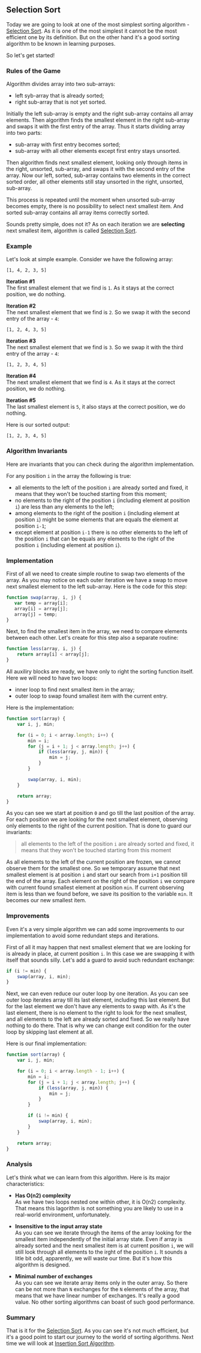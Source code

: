 ## Selection Sort
Today we are going to look at one of the most simplest sorting algorithm - [Selection Sort][]. As it is one of the most simplest it cannot be the most efficient one by its definition. But on the other hand it's a good sorting algorithm to be known in learning purposes.

So let's get started!

### Rules of the Game
Algorithm divides array into two sub-arrays: 

* left syb-array that is already sorted;
* right sub-array that is not yet sorted. 

Initially the left sub-array is empty and the right sub-array contains all array elements. Then algorithm finds the smallest element in the right sub-array and swaps it with the first entry of the array. Thus it starts dividing array into two parts: 

* sub-array with first entry becomes sorted;
* sub-array with all other elements except first entry stays unsorted.

Then algorithm finds next smallest element, looking only through items in the right, unsorted, sub-array, and swaps it with the second entry of the array. Now our left, sorted, sub-array contains two elements in the correct sorted order, all other elements still stay unsorted in the right, unsorted, sub-array. 

This process is repeated until the moment when unsorted sub-array becomes empty, there is no possibility to select next smallest item. And sorted sub-array contains all array items correctly sorted.

Sounds pretty simple, does not it? As on each iteration we are **selecting** next smallest item, algorithm is called [Selection Sort][].

### Example
Let's look at simple example. Consider we have the following array:
```
[1, 4, 2, 3, 5]
```
**Iteration #1**  
The first smallest element that we find is `1`. As it stays at the correct position, we do nothing. 

**Iteration #2**  
The next smallest element that we find is `2`. So we swap it with the second entry of the array - `4`:
```
[1, 2, 4, 3, 5]
```
**Iteration #3**  
The next smallest element that we find is `3`. So we swap it with the third entry of the array - `4`:
```
[1, 2, 3, 4, 5]
```
**Iteration #4**  
The next smallest element that we find is `4`. As it stays at the correct position, we do nothing.

**Iteration #5**  
The last smallest element is `5`, it also stays at the correct position, we do nothing. 

Here is our sorted output:
```
[1, 2, 3, 4, 5]
```

### Algorithm Invariants
Here are invariants that you can check during the algorithm implementation.

For any position `i` in the array the following is true:

* all elements to the left of the position `i` are already sorted and fixed, it means that they won't be touched starting from this moment;
* no elements to the right of the position `i` (including element at position `i`) are less than any elements to the left;
* among elements to the right of the position `i` (including element at position `i`) might be some elements that are equals the element at position `i-1`;
* except element at position `i-1` there is no other elements to the left of the position `i` that can be equals any elements to the right of the position `i` (including element at position `i`).

### Implementation
First of all we need to create simple routine to swap two elements of the array. As you may notice on each outer iteration we have a swap to move next smallest element to the left sub-array. Here is the code for this step:
 ```javascript
 function swap(array, i, j) {
    var temp = array[i];
    array[i] = array[j];
    array[j] = temp;
}
 ```

Next, to find the smallest item in the array, we need to compare elements between each other. Let's create for this step also a separate routine:
```javascript
function less(array, i, j) {
    return array[i] < array[j];
}
```

All auxiliry blocks are ready, we have only to right the sorting function itself. Here we will need to have two loops:

* inner loop to find next smallest item in the array;
* outer loop to swap found smallest item with the current entry.

Here is the implementation:
```javascript
function sort(array) {
    var i, j, min;

    for (i = 0; i < array.length; i++) {
        min = i;
        for (j = i + 1; j < array.length; j++) {
            if (less(array, j, min)) {
                min = j;
            }
        }

        swap(array, i, min);
    }

    return array;
}
```

As you can see we start at position `0` and go till the last position of the array. For each position we are looking for the next smallest element, observing only elements to the right of the current position. That is done to guard our invariants:
> all elements to the left of the position `i` are already sorted and fixed, it means that they won't be touched starting from this moment

As all elements to the left of the current position are frozen, we cannot observe them for the smallest one. So we temporary assume that next smallest element is at position `i` and start our search from `i+1` position till the end of the array. Each element on the right of the position `i` we compare with current found smallest element at position `min`. If current observing item is less than we found before, we save its position to the variable `min`. It becomes our new smallest item.  

### Improvements
Even it's a very simple algorithm we can add some improvements to our implementation to avoid some redundant steps and iterations.

First of all it may happen that next smallest element that we are looking for is already in place, at current position `i`. In this case we are swapping it with itself that sounds silly. Let's add a guard to avoid such redundant exchange:
```javascript
if (i != min) {
    swap(array, i, min);
}
 ```
 
Next, we can even reduce our outer loop by one iteration. As you can see outer loop iterates array till its last element, including this last element. But for the last element we don't have any elements to swap with. As it's the last element, there is no element to the right to look for the next smallest, and all elements to the left are already sorted and fixed. So we really have nothing to do there. That is why we can change exit condition for the outer loop by skipping last element at all.

Here is our final implementation:
```javascript
function sort(array) {
    var i, j, min;

    for (i = 0; i < array.length - 1; i++) {
        min = i;
        for (j = i + 1; j < array.length; j++) {
            if (less(array, j, min)) {
                min = j;
            }
        }

        if (i != min) {
            swap(array, i, min);
        }
    }

    return array;
}
```

### Analysis
Let's think what we can learn from this algorithm. Here is its major characteristics:

* **Has O(n2) complexity**  
    As we have two loops nested one within other, it is O(n2) complexity. That means this lagorithm is not something you are likely to use in a real-world environment, unfortunately.
* **Insensitive to the input array state**  
    As you can see we iterate through the items of the array looking for the smallest item independently of the initial array state. Even if array is already sorted and the next smallest item is at current position `i`, we will still look through all elements to the irght of the position `i`. It sounds a litle bit odd, apparently, we will waste our time. But it's how this algorithm is designed. 
 
* **Minimal number of exchanges**  
    As you can see we iterate array items only in the outer array. So there can be not more than `N` exchanges for the `N` elements of the array, that means that we have linear number of exchanges. It's really a good value. No other sorting algorithms can boast of such good performance.

### Summary 
That is it for the [Selection Sort][]. As you can see it's not much efficient, but it's a good point to start our journey to the world of sorting algorithms. Next time we will look at [Insertion Sort Algorithm][next].

[Selection Sort]: https://en.wikipedia.org/wiki/Selection_sort "Selection Sort - Wikipedia"
[next]: ../insertion-sort/Insertion-Sort.md "Insertion Sort Algorithm"
